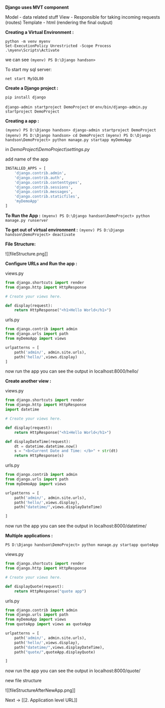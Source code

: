 
**Django uses MVT component**

Model - data related stuff
View - Responsible for taking incoming requests (routes)
Template - html (rendering the final output)

**Creating a Virtual Environment :**

```shell
python -m venv myenv
Set-ExecutionPolicy Unrestricted -Scope Process
.\myenv\Scripts\Activate
```

we can see `(myenv) PS D:\Django handson>`

To start my sql server:
```shell
net start MySQL80
```

**Create a Django project :**

`pip install django`

`django-admin startproject DemoProject` or 
`env/bin/django-admin.py startproject DemoProject`

**Creating a app :**

`(myenv) PS D:\Django handson> django-admin startproject DemoProject`
`(myenv) PS D:\Django handson> cd DemoProject`
`(myenv) PS D:\Django handson\DemoProject> python manage.py startapp myDemoApp`

in *DemoProject\DemoProject\settings.py*

add name of the app

```python
INSTALLED_APPS = [
    'django.contrib.admin',
    'django.contrib.auth',
    'django.contrib.contenttypes',
    'django.contrib.sessions',
    'django.contrib.messages',
    'django.contrib.staticfiles',
    'myDemoApp'
]
```

**To Run the App :**
`(myenv) PS D:\Django handson\DemoProject> python manage.py runserver`

**To get out of virtual environment :**
`(myenv) PS D:\Django handson\DemoProject> deactivate`

**File Structure:**

![[fileStructure.png]]

**Configure URLs and Run the app :** 

views.py
```python
from django.shortcuts import render
from django.http import HttpResponse

# Create your views here.

def display(request):
    return HttpResponse("<h1>Hello World</h1>")
```

urls.py
```python
from django.contrib import admin
from django.urls import path
from myDemoApp import views

urlpatterns = [
    path('admin/', admin.site.urls),
    path('hello/',views.display)
]
```

now run the app 
you can see the output in localhost:8000/hello/ 

**Create another view :**

views.py
```python
from django.shortcuts import render
from django.http import HttpResponse
import datetime

# Create your views here.

def display(request):
    return HttpResponse("<h1>Hello World</h1>")

def displayDateTime(request):
    dt = datetime.datetime.now()
    s = "<b>Current Date and Time: </b>" + str(dt)
    return HttpResponse(s)
```

urls.py
```python
from django.contrib import admin
from django.urls import path
from myDemoApp import views

urlpatterns = [
    path('admin/', admin.site.urls),
    path('hello/',views.display),
    path("datetime/",views.displayDateTime)

]
```

now run the app
you can see the output in localhost:8000/datetime/

**Multiple applications :**

`PS D:\Django handson\DemoProject> python manage.py startapp quoteApp`

views.py
```python
from django.shortcuts import render
from django.http import HttpResponse

# Create your views here.

def displayQuote(request):
    return HttpResponse("quote app")
```

urls.py
```python
from django.contrib import admin
from django.urls import path
from myDemoApp import views
from quoteApp import views as quoteApp

urlpatterns = [
    path('admin/', admin.site.urls),
    path('hello/',views.display),
    path("datetime/",views.displayDateTime),
    path("quote/",quoteApp.displayQuote)

]
```

now run the app
you can see the output in localhost:8000/quote/

new file structure

![[fileStructureAfterNewApp.png]]

Next -> [[2. Application level URL]]